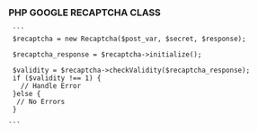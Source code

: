 ### PHP GOOGLE RECAPTCHA CLASS

     
     ```
     $recaptcha = new Recaptcha($post_var, $secret, $response);

     $recaptcha_response = $recaptcha->initialize();

     $validity = $recaptcha->checkValidity($recaptcha_response);
     if ($validity !== 1) {
       // Handle Error
     }else {
      // No Errors
     }
     
    ```
